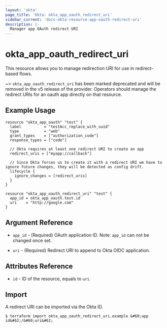 ```yaml
---
layout: 'okta'
page_title: 'Okta: okta_app_oauth_redirect_uri'
sidebar_current: 'docs-okta-resource-app-oauth-redirect-uri'
description: |-
  Manager app OAuth redirect URI
---
```


# okta_app_oauth_redirect_uri

This resource allows you to manage redirection URI for use in redirect-based flows.

~> `okta_app_oauth_redirect_uri` has been marked deprecated and will be removed
in the v5 release of the provider. Operators should manage the redirect URIs for
an oauth app directly on that resource.

## Example Usage

```hcl
resource "okta_app_oauth" "test" {
  label          = "testAcc_replace_with_uuid"
  type           = "web"
  grant_types    = ["authorization_code"]
  response_types = ["code"]

  // Okta requires at least one redirect URI to create an app
  redirect_uris = ["myapp://callback"]

  // Since Okta forces us to create it with a redirect URI we have to ignore future changes, they will be detected as config drift.
  lifecycle {
    ignore_changes = [redirect_uris]
  }
}

resource "okta_app_oauth_redirect_uri" "test" {
  app_id = okta_app_oauth.test.id
  uri    = "http://google.com"
}
```

## Argument Reference

- `app_id` - (Required) OAuth application ID. Note: `app_id` can not be changed once set.

- `uri` - (Required) Redirect URI to append to Okta OIDC application.

## Attributes Reference

- `id` - ID of the resource, equals to `uri`.

## Import

A redirect URI can be imported via the Okta ID.

```
$ terraform import okta_app_oauth_redirect_uri.example &#60;app id&#62;/&#60;uri&#62;
```
